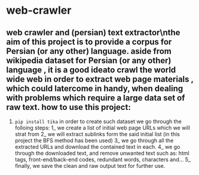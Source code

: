 web-crawler
===========
web crawler and (persian) text extractor\nthe aim of this project is to provide a corpus for Persian (or any other) language.
aside from wikipedia dataset for Persian (or any other) language , it is a good ideato crawl the world wide web in order to extract web page materials , which could latercome in handy, when dealing with problems which require a large data set of raw text.
how to use this project:
-----------------------
1. `pip install tika`
in order to create such dataset we go through the folloing steps:
1_ we create a list of initial web page URLs which we will strat from
2_ we will extract sublinks form the said initial list (in this project
the BFS method has been used)
3_ we go through all the extracted URLs and download the contained text in each.
4_ we go through the downloaded text, and remove unwanted text such as:
html tags, front-end/back-end codes, redundant words, characters and...
5_ finally, we save the clean and raw output text for further use.
